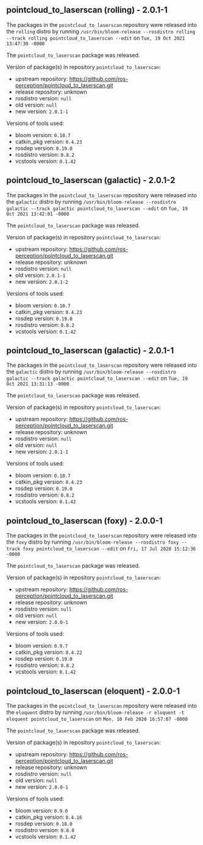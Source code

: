## pointcloud_to_laserscan (rolling) - 2.0.1-1

The packages in the `pointcloud_to_laserscan` repository were released into the `rolling` distro by running `/usr/bin/bloom-release --rosdistro rolling --track rolling pointcloud_to_laserscan --edit` on `Tue, 19 Oct 2021 13:47:30 -0000`

The `pointcloud_to_laserscan` package was released.

Version of package(s) in repository `pointcloud_to_laserscan`:

- upstream repository: https://github.com/ros-perception/pointcloud_to_laserscan.git
- release repository: unknown
- rosdistro version: `null`
- old version: `null`
- new version: `2.0.1-1`

Versions of tools used:

- bloom version: `0.10.7`
- catkin_pkg version: `0.4.23`
- rosdep version: `0.19.0`
- rosdistro version: `0.8.2`
- vcstools version: `0.1.42`


## pointcloud_to_laserscan (galactic) - 2.0.1-2

The packages in the `pointcloud_to_laserscan` repository were released into the `galactic` distro by running `/usr/bin/bloom-release --rosdistro galactic --track galactic pointcloud_to_laserscan --edit` on `Tue, 19 Oct 2021 13:42:01 -0000`

The `pointcloud_to_laserscan` package was released.

Version of package(s) in repository `pointcloud_to_laserscan`:

- upstream repository: https://github.com/ros-perception/pointcloud_to_laserscan.git
- release repository: unknown
- rosdistro version: `null`
- old version: `2.0.1-1`
- new version: `2.0.1-2`

Versions of tools used:

- bloom version: `0.10.7`
- catkin_pkg version: `0.4.23`
- rosdep version: `0.19.0`
- rosdistro version: `0.8.2`
- vcstools version: `0.1.42`


## pointcloud_to_laserscan (galactic) - 2.0.1-1

The packages in the `pointcloud_to_laserscan` repository were released into the `galactic` distro by running `/usr/bin/bloom-release --rosdistro galactic --track galactic pointcloud_to_laserscan --edit` on `Tue, 19 Oct 2021 13:31:13 -0000`

The `pointcloud_to_laserscan` package was released.

Version of package(s) in repository `pointcloud_to_laserscan`:

- upstream repository: https://github.com/ros-perception/pointcloud_to_laserscan.git
- release repository: unknown
- rosdistro version: `null`
- old version: `null`
- new version: `2.0.1-1`

Versions of tools used:

- bloom version: `0.10.7`
- catkin_pkg version: `0.4.23`
- rosdep version: `0.19.0`
- rosdistro version: `0.8.2`
- vcstools version: `0.1.42`


## pointcloud_to_laserscan (foxy) - 2.0.0-1

The packages in the `pointcloud_to_laserscan` repository were released into the `foxy` distro by running `/usr/bin/bloom-release --rosdistro foxy --track foxy pointcloud_to_laserscan --edit` on `Fri, 17 Jul 2020 15:12:36 -0000`

The `pointcloud_to_laserscan` package was released.

Version of package(s) in repository `pointcloud_to_laserscan`:

- upstream repository: https://github.com/ros-perception/pointcloud_to_laserscan.git
- release repository: unknown
- rosdistro version: `null`
- old version: `null`
- new version: `2.0.0-1`

Versions of tools used:

- bloom version: `0.9.7`
- catkin_pkg version: `0.4.22`
- rosdep version: `0.19.0`
- rosdistro version: `0.8.2`
- vcstools version: `0.1.42`


## pointcloud_to_laserscan (eloquent) - 2.0.0-1

The packages in the `pointcloud_to_laserscan` repository were released into the `eloquent` distro by running `/usr/bin/bloom-release -r eloquent -t eloquent pointcloud_to_laserscan` on `Mon, 10 Feb 2020 16:57:07 -0000`

The `pointcloud_to_laserscan` package was released.

Version of package(s) in repository `pointcloud_to_laserscan`:

- upstream repository: https://github.com/ros-perception/pointcloud_to_laserscan.git
- release repository: unknown
- rosdistro version: `null`
- old version: `null`
- new version: `2.0.0-1`

Versions of tools used:

- bloom version: `0.9.0`
- catkin_pkg version: `0.4.16`
- rosdep version: `0.18.0`
- rosdistro version: `0.8.0`
- vcstools version: `0.1.42`


